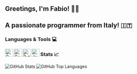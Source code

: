 ## Greetings, I'm Fabio! 👋🏻

## A passionate programmer from Italy! 🇮🇹

### Languages & Tools 💻
<img align = "left" alt = "C" width = "26px" src = "https://devicons.github.io/devicon/devicon.git/icons/c/c-original.svg">
<img align = "left" alt = "C++" width = "26px" src = "https://devicons.github.io/devicon/devicon.git/icons/cplusplus/cplusplus-original.svg">
<img align = "left" alt = "Python" width = "26px" src = "https://devicons.github.io/devicon/devicon.git/icons/python/python-original.svg">
<img align = "left" alt = "JavaScript" width = "26px" src = "https://devicons.github.io/devicon/devicon.git/icons/javascript/javascript-original.svg">

### Stats 📈
<img align = "left" alt = "GitHub Stats" src = "https://github-readme-stats.vercel.app/api?username=fabio-ciani-polimi&show_icons=true&hide_border=true">
<img align = "left" alt = "GitHub Top Languages" src = "https://github-readme-stats.vercel.app/api/top-langs/?username=fabio-ciani-polimi">

<!--
**fabio-ciani-polimi/fabio-ciani-polimi** is a ✨ _special_ ✨ repository because its `README.md` (this file) appears on your GitHub profile.

Here are some ideas to get you started:

- 🔭 I’m currently working on ...
- 🌱 I’m currently learning ...
- 👯 I’m looking to collaborate on ...
- 🤔 I’m looking for help with ...
- 💬 Ask me about ...
- 📫 How to reach me: ...
- 😄 Pronouns: ...
- ⚡ Fun fact: ...
-->
